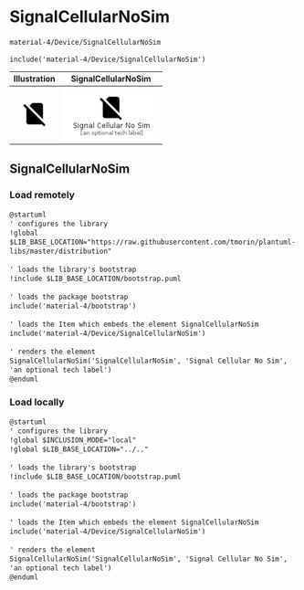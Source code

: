 # SignalCellularNoSim


```text
material-4/Device/SignalCellularNoSim
```

```text
include('material-4/Device/SignalCellularNoSim')
```



| Illustration | SignalCellularNoSim |
| :---: | :---: |
| ![illustration for Illustration](../../material-4/Device/SignalCellularNoSim.png) | ![illustration for SignalCellularNoSim](../../material-4/Device/SignalCellularNoSim.Local.png) |




## SignalCellularNoSim

### Load remotely
```plantuml
@startuml
' configures the library
!global $LIB_BASE_LOCATION="https://raw.githubusercontent.com/tmorin/plantuml-libs/master/distribution"

' loads the library's bootstrap
!include $LIB_BASE_LOCATION/bootstrap.puml

' loads the package bootstrap
include('material-4/bootstrap')

' loads the Item which embeds the element SignalCellularNoSim
include('material-4/Device/SignalCellularNoSim')

' renders the element
SignalCellularNoSim('SignalCellularNoSim', 'Signal Cellular No Sim', 'an optional tech label')
@enduml
```

### Load locally
```plantuml
@startuml
' configures the library
!global $INCLUSION_MODE="local"
!global $LIB_BASE_LOCATION="../.."

' loads the library's bootstrap
!include $LIB_BASE_LOCATION/bootstrap.puml

' loads the package bootstrap
include('material-4/bootstrap')

' loads the Item which embeds the element SignalCellularNoSim
include('material-4/Device/SignalCellularNoSim')

' renders the element
SignalCellularNoSim('SignalCellularNoSim', 'Signal Cellular No Sim', 'an optional tech label')
@enduml
```

